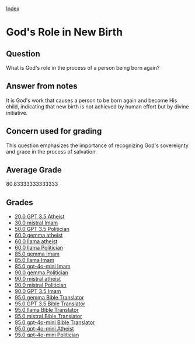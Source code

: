 
[Index](../../index.md)
# God's Role in New Birth
## Question
What is God's role in the process of a person being born again?

## Answer from notes
It is God's work that causes a person to be born again and become His child, indicating that new birth is not achieved by human effort but by divine initiative.

## Concern used for grading
This question emphasizes the importance of recognizing God's sovereignty and grace in the process of salvation.

## Average Grade
80.83333333333333

## Grades
 * [20.0 GPT 3.5 Atheist](../answers/GPT_3.5_Atheist/God_s_Role_in_New_Birth.md)
 * [30.0 mistral Imam](../answers/mistral_Imam/God_s_Role_in_New_Birth.md)
 * [50.0 GPT 3.5 Politician](../answers/GPT_3.5_Politician/God_s_Role_in_New_Birth.md)
 * [60.0 gemma atheist](../answers/gemma_atheist/God_s_Role_in_New_Birth.md)
 * [60.0 llama atheist](../answers/llama_atheist/God_s_Role_in_New_Birth.md)
 * [60.0 llama Politician](../answers/llama_Politician/God_s_Role_in_New_Birth.md)
 * [85.0 gemma Imam](../answers/gemma_Imam/God_s_Role_in_New_Birth.md)
 * [85.0 llama Imam](../answers/llama_Imam/God_s_Role_in_New_Birth.md)
 * [85.0 gpt-4o-mini Imam](../answers/gpt-4o-mini_Imam/God_s_Role_in_New_Birth.md)
 * [90.0 gemma Politician](../answers/gemma_Politician/God_s_Role_in_New_Birth.md)
 * [90.0 mistral atheist](../answers/mistral_atheist/God_s_Role_in_New_Birth.md)
 * [90.0 mistral Politician](../answers/mistral_Politician/God_s_Role_in_New_Birth.md)
 * [90.0 GPT 3.5 Imam](../answers/GPT_3.5_Imam/God_s_Role_in_New_Birth.md)
 * [95.0 gemma Bible Translator](../answers/gemma_Bible_Translator/God_s_Role_in_New_Birth.md)
 * [95.0 GPT 3.5 Bible Translator](../answers/GPT_3.5_Bible_Translator/God_s_Role_in_New_Birth.md)
 * [95.0 llama Bible Translator](../answers/llama_Bible_Translator/God_s_Role_in_New_Birth.md)
 * [95.0 mistral Bible Translator](../answers/mistral_Bible_Translator/God_s_Role_in_New_Birth.md)
 * [95.0 gpt-4o-mini Bible Translator](../answers/gpt-4o-mini_Bible_Translator/God_s_Role_in_New_Birth.md)
 * [95.0 gpt-4o-mini Atheist](../answers/gpt-4o-mini_Atheist/God_s_Role_in_New_Birth.md)
 * [95.0 gpt-4o-mini Politician](../answers/gpt-4o-mini_Politician/God_s_Role_in_New_Birth.md)
